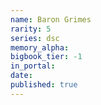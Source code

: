 ```yaml
---
name: Baron Grimes
rarity: 5
series: dsc
memory_alpha:
bigbook_tier: -1
in_portal:
date:
published: true
---
```



